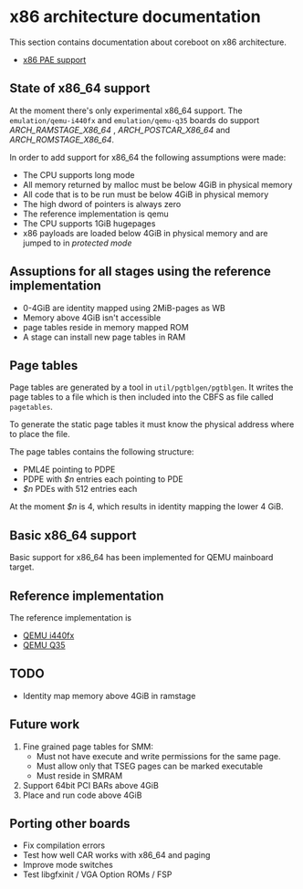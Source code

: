 # x86 architecture documentation

This section contains documentation about coreboot on x86 architecture.

* [x86 PAE support](pae.md)

## State of x86_64 support
At the moment there's only experimental x86_64 support.
The `emulation/qemu-i440fx` and `emulation/qemu-q35` boards do support
*ARCH_RAMSTAGE_X86_64* , *ARCH_POSTCAR_X86_64* and *ARCH_ROMSTAGE_X86_64*.

In order to add support for x86_64 the following assumptions were made:
* The CPU supports long mode
* All memory returned by malloc must be below 4GiB in physical memory
* All code that is to be run must be below 4GiB in physical memory
* The high dword of pointers is always zero
* The reference implementation is qemu
* The CPU supports 1GiB hugepages
* x86 payloads are loaded below 4GiB in physical memory and are jumped
  to in *protected mode*

## Assuptions for all stages using the reference implementation
* 0-4GiB are identity mapped using 2MiB-pages as WB
* Memory above 4GiB isn't accessible
* page tables reside in memory mapped ROM
* A stage can install new page tables in RAM

## Page tables
Page tables are generated by a tool in `util/pgtblgen/pgtblgen`. It writes
the page tables to a file which is then included into the CBFS as file called
`pagetables`.

To generate the static page tables it must know the physical address where to
place the file.

The page tables contains the following structure:
* PML4E pointing to PDPE
* PDPE with *$n* entries each pointing to PDE
* *$n* PDEs with 512 entries each

At the moment *$n* is 4, which results in identity mapping the lower 4 GiB.

## Basic x86_64 support
Basic support for x86_64 has been implemented for QEMU mainboard target.

## Reference implementation
The reference implementation is
* [QEMU i440fx](../../mainboard/emulation/qemu-i440fx.md)
* [QEMU Q35](../../mainboard/emulation/qemu-q35.md)

## TODO
* Identity map memory above 4GiB in ramstage

## Future work

1. Fine grained page tables for SMM:
   * Must not have execute and write permissions for the same page.
   * Must allow only that TSEG pages can be marked executable
   * Must reside in SMRAM
2. Support 64bit PCI BARs above 4GiB
3. Place and run code above 4GiB

## Porting other boards
* Fix compilation errors
* Test how well CAR works with x86_64 and paging
* Improve mode switches
* Test libgfxinit / VGA Option ROMs / FSP
